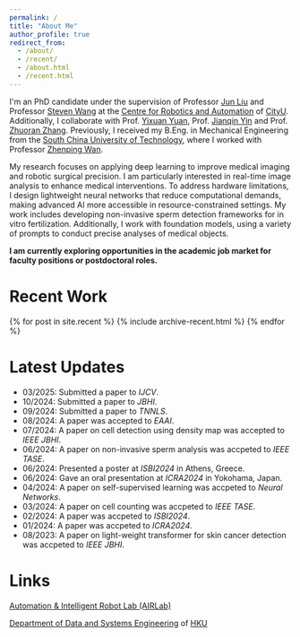 ```yaml
---
permalink: /
title: "About Me"
author_profile: true
redirect_from:
  - /about/
  - /recent/
  - /about.html
  - /recent.html
---
```


I'm an PhD candidate under the supervision of Professor [Jun Liu](https://www.imse.hku.hk/people/j-liu) and Professor [Steven Wang](https://www.cityu.edu.hk/stfprofile/stevenwang.htm) at the 
[Centre for Robotics and Automation](https://www.cityu.edu.hk/cra/) of [CityU](https://www.cityu.edu.hk/). 
Additionally, I collaborate with Prof. [Yixuan Yuan](https://www.ee.cuhk.edu.hk/~yxyuan/), Prof. [Jianqin Yin](https://www.researchgate.net/profile/Jianqin-Yin) and Prof. [Zhuoran Zhang](https://sse.cuhk.edu.cn/en/faculty/zhangzhuoran).
Previously, I received my B.Eng. in Mechanical Engineering from the
[South China University of Technology](https://www.scut.edu.cn/en/), where I worked with Professor
[Zhenping Wan](https://scholar.google.com/citations?user=it9ogjMAAAAJ&hl=en).

My research focuses on applying deep learning to improve medical imaging and robotic surgical precision. 
I am particularly interested in real-time image analysis to enhance medical interventions. 
To address hardware limitations, I design lightweight neural networks that reduce computational demands, making advanced AI more accessible in resource-constrained settings. 
My work includes developing non-invasive sperm detection frameworks for in vitro fertilization.
Additionally, I work with foundation models, using a variety of prompts to conduct precise analyses of medical objects.

**I am currently exploring opportunities in the academic job market for faculty positions or postdoctoral roles.**


Recent Work
======
{% for post in site.recent %}
  {% include archive-recent.html %}
{% endfor %}


Latest Updates
======
<!-- * 09/2018: I took the position of Research Fellow in The University of Melbourne. -->
<!-- * 05/2025: I submitted my PhD thesis. -->
* 03/2025: Submitted a paper to *IJCV*.
* 10/2024: Submitted a paper to *JBHI*.
* 09/2024: Submitted a paper to *TNNLS*.
* 08/2024: A paper was accepted to *EAAI*.
* 07/2024: A paper on cell detection using density map was accepted to *IEEE JBHI*.
* 06/2024: A paper on non-invasive sperm analysis was accpeted to *IEEE TASE*.
* 06/2024: Presented a poster at *ISBI2024* in Athens, Greece.
* 06/2024: Gave an oral presentation at *ICRA2024* in Yokohama, Japan.
* 04/2024: A paper on self-supervised learning was accpeted to *Neural Networks*.
* 03/2024: A paper on cell counting was accpeted to *IEEE TASE*.
* 02/2024: A paper was accpeted to *ISBI2024*.
* 01/2024: A paper was accpeted to *ICRA2024*.
* 08/2023: A paper on light-weight transformer for skin cancer detection was accpeted to *IEEE JBHI*.

<!-- * 01/2021: Three papers were accepted to ICLR2021, two spotlight (top 4%) and one poster. -->
<!-- * 06/2020: I will join the School of Information Technology, Deakin University, as a lecturer. -->
<!-- * 05/2020: One paper on understanding medical adversarial attacks/examples was accepted to journal Pattern Recognition.  -->
<!-- * 12/2019: Two papers were accepted to ICLR2020. -->
<!-- * 12/2019: I gave a invited tutorial on Adversarial Machine Learning (AML) at <a href="http://nugget.unisa.edu.au/AI2019/index.php#" target="_blank">Australasian Joint Conference on Artificial Intelligence (AI2019)</a>. <a href="https://github.com/xingjunm/An-Introduction-to-Adversarial-Machine-Learning" target="_blank">GitHub (slides and codes)</a>. -->
<!-- * 05/2019: I will visit RIKEN and NII in Japan, June 2019. -->
<!-- * 12/2018: Session Chair of the Computer Science and IT session at <a href="http://www.capsaus.org/?a=3FA592EB18CBDF30" target="_blank">The 11th Research Symposium for Chinese PhD Students and Scholars in Australia</a>. -->
<!-- * 03/2018: Research intern at National Institute of Informatic, Tokyo Japan. -->

Links
======
[Automation & Intelligent Robot Lab (AIRLab)](https://airlab.hku.hk/team)

[Department of Data and Systems Engineering](https://www.dase.hku.hk/) of [HKU](https://www.hku.hk/)